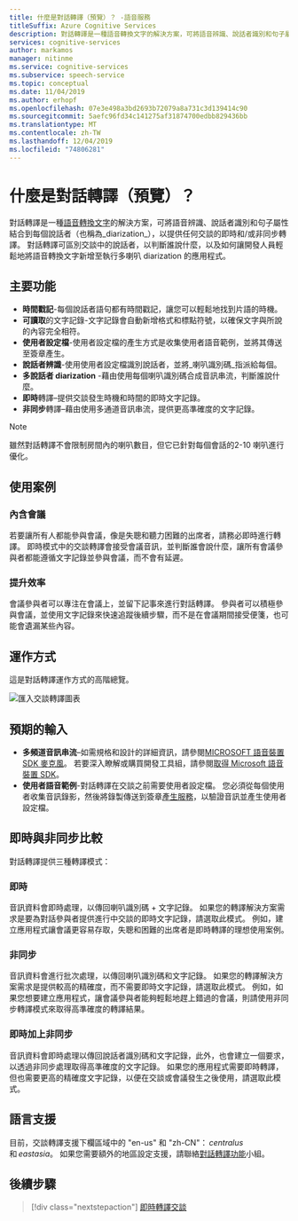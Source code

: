 ```yaml
---
title: 什麼是對話轉譯（預覽）？ -語音服務
titleSuffix: Azure Cognitive Services
description: 對話轉譯是一種語音轉換文字的解決方案，可將語音辨識、說話者識別和句子屬性結合到每個說話者（也稱為 diarization），以提供即時和/或非同步轉譯任何轉換.
services: cognitive-services
author: markamos
manager: nitinme
ms.service: cognitive-services
ms.subservice: speech-service
ms.topic: conceptual
ms.date: 11/04/2019
ms.author: erhopf
ms.openlocfilehash: 07e3e498a3bd2693b72079a8a731c3d139414c90
ms.sourcegitcommit: 5aefc96fd34c141275af31874700edbb829436bb
ms.translationtype: MT
ms.contentlocale: zh-TW
ms.lasthandoff: 12/04/2019
ms.locfileid: "74806281"
---
```

# <a name="what-is-conversation-transcription-preview"></a>什麼是對話轉譯（預覽）？

對話轉譯是一種[語音轉換文字](speech-to-text.md)的解決方案，可將語音辨識、說話者識別和句子屬性結合到每個說話者（也稱為_diarization_），以提供任何交談的即時和/或非同步轉譯。 對話轉譯可區別交談中的說話者，以判斷誰說什麼，以及如何讓開發人員輕鬆地將語音轉換文字新增至執行多喇叭 diarization 的應用程式。

## <a name="key-features"></a>主要功能

- **時間戳記**-每個說話者語句都有時間戳記，讓您可以輕鬆地找到片語的時機。
- **可讀取**的文字記錄-文字記錄會自動新增格式和標點符號，以確保文字與所說的內容完全相符。
- **使用者設定檔**-使用者設定檔的產生方式是收集使用者語音範例，並將其傳送至簽章產生。
- **說話者辨識**-使用使用者設定檔識別說話者，並將_喇叭識別碼_指派給每個。
- **多說話者 diarization** -藉由使用每個喇叭識別碼合成音訊串流，判斷誰說什麼。
- **即時**轉譯–提供交談發生時機和時間的即時文字記錄。
- **非同步**轉譯–藉由使用多通道音訊串流，提供更高準確度的文字記錄。

> [!NOTE]
> 雖然對話轉譯不會限制房間內的喇叭數目，但它已針對每個會話的2-10 喇叭進行優化。

## <a name="use-cases"></a>使用案例

### <a name="inclusive-meetings"></a>內含會議

若要讓所有人都能參與會議，像是失聰和聽力困難的出席者，請務必即時進行轉譯。 即時模式中的交談轉譯會接受會議音訊，並判斷誰會說什麼，讓所有會議參與者都能遵循文字記錄並參與會議，而不會有延遲。

### <a name="improved-efficiency"></a>提升效率

會議參與者可以專注在會議上，並留下記事來進行對話轉譯。 參與者可以積極參與會議，並使用文字記錄來快速追蹤後續步驟，而不是在會議期間接受便箋，也可能會遺漏某些內容。

## <a name="how-it-works"></a>運作方式

這是對話轉譯運作方式的高階總覽。

![匯入交談轉譯圖表](media/scenarios/conversation-transcription-service.png)

## <a name="expected-inputs"></a>預期的輸入

- **多頻道音訊串流**–如需規格和設計的詳細資訊，請參閱[MICROSOFT 語音裝置 SDK 麥克風](https://aka.ms/cts/microphone)。 若要深入瞭解或購買開發工具組，請參閱[取得 Microsoft 語音裝置 SDK](https://aka.ms/cts/getsdk)。
- **使用者語音範例**-對話轉譯在交談之前需要使用者設定檔。 您必須從每個使用者收集音訊錄影，然後將錄製傳送到簽章[產生服務](https://aka.ms/cts/signaturegenservice)，以驗證音訊並產生使用者設定檔。

## <a name="real-time-vs-asynchronous"></a>即時與非同步比較

對話轉譯提供三種轉譯模式：

### <a name="real-time"></a>即時

音訊資料會即時處理，以傳回喇叭識別碼 + 文字記錄。 如果您的轉譯解決方案需求是要為對話參與者提供進行中交談的即時文字記錄，請選取此模式。 例如，建立應用程式讓會議更容易存取，失聰和困難的出席者是即時轉譯的理想使用案例。

### <a name="asynchronous"></a>非同步

音訊資料會進行批次處理，以傳回喇叭識別碼和文字記錄。 如果您的轉譯解決方案需求是提供較高的精確度，而不需要即時文字記錄，請選取此模式。 例如，如果您想要建立應用程式，讓會議參與者能夠輕鬆地趕上錯過的會議，則請使用非同步轉譯模式來取得高準確度的轉譯結果。

### <a name="real-time-plus-asynchronous"></a>即時加上非同步

音訊資料會即時處理以傳回說話者識別碼和文字記錄，此外，也會建立一個要求，以透過非同步處理取得高準確度的文字記錄。 如果您的應用程式需要即時轉譯，但也需要更高的精確度文字記錄，以便在交談或會議發生之後使用，請選取此模式。

## <a name="language-support"></a>語言支援

目前，交談轉譯支援下欄區域中的 "en-us" 和 "zh-CN"： *centralus*和 *eastasia*。 如果您需要額外的地區設定支援，請聯絡[對話轉譯功能](mailto:CTSFeatureCrew@microsoft.com)小組。

## <a name="next-steps"></a>後續步驟

> [!div class="nextstepaction"]
> [即時轉譯交談](how-to-use-conversation-transcription-service.md)
